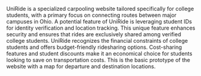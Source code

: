 UniRide is a specialized carpooling website tailored specifically for college students, with a primary focus on connecting routes between major campuses in Ohio. A potential feature of UniRide is leveraging student IDs for identity verification and location tracking. This unique feature enhances security and ensures that rides are exclusively shared among verified college students. UniRide recognizes the financial constraints of college students and offers budget-friendly ridesharing options. Cost-sharing features and student discounts make it an economical choice for students looking to save on transportation costs. 
This is the basic prototype of the website with a map for departure and destination locations. 
